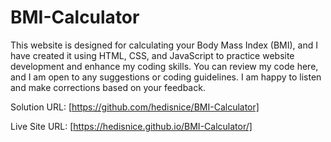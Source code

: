 # BMI-Calculator

This website is designed for calculating your Body Mass Index (BMI), and I have created it using HTML, CSS, and JavaScript to practice website development and enhance my coding skills. You can review my code here, and I am open to any suggestions or coding guidelines. I am happy to listen and make corrections based on your feedback.

Solution URL: [https://github.com/hedisnice/BMI-Calculator]

Live Site URL: [https://hedisnice.github.io/BMI-Calculator/]
